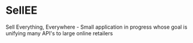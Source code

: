 # SellEE
Sell Everything, Everywhere - Small application in progress whose goal is unifying many API's to large online retailers
